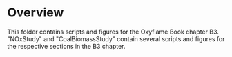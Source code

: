 # Overview

This folder contains scripts and figures for the Oxyflame Book chapter B3.
"NOxStudy" and "CoalBiomassStudy" contain several scripts and figures for the respective sections in the B3 chapter.
